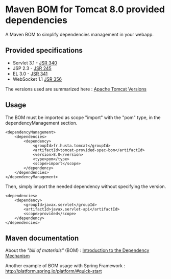 # Maven BOM for Tomcat 8.0 provided dependencies

A Maven BOM to simplify dependencies management in your webapp.

## Provided specifications

- Servlet 3.1 - [JSR 340](https://jcp.org/en/jsr/detail?id=340)
- JSP 2.3 - [JSR 245](http://jcp.org/en/jsr/detail?id=245)
- EL 3.0 - [JSR 341](http://jcp.org/en/jsr/detail?id=341)
- WebSocket 1.1 [JSR 356](https://jcp.org/en/jsr/detail?id=356)

The versions used are summarized here :
[Apache Tomcat Versions](http://tomcat.apache.org/whichversion.html)

## Usage

The BOM must be imported as scope "import" with the "pom" type, in the dependencyManagement section. 

    <dependencyManagement>
        <dependencies>
            <dependency>
                <groupId>fr.husta.tomcat</groupId>
                <artifactId>tomcat-provided-spec-bom</artifactId>
                <version>8.0</version>
                <type>pom</type>
                <scope>import</scope>
            </dependency>
        </dependencies>
    </dependencyManagement>

Then, simply import the needed dependency without specifying the version.

    <dependencies>
        <dependency>
            <groupId>javax.servlet</groupId>
            <artifactId>javax.servlet-api</artifactId>
            <scope>provided</scope>
        </dependency>
    </dependencies>

## Maven documentation

About the _"bill of materials"_ (BOM) : [Introduction to the Dependency Mechanism](https://maven.apache.org/guides/introduction/introduction-to-dependency-mechanism.html#Importing_Dependencies)

Another example of BOM usage with Spring Framework : http://platform.spring.io/platform/#quick-start
